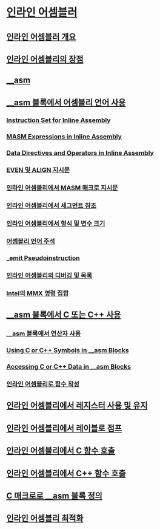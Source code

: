 # [인라인 어셈블러](inline-assembler.md)
## [인라인 어셈블러 개요](inline-assembler-overview.md)
## [인라인 어셈블리의 장점](advantages-of-inline-assembly.md)
## [__asm](asm.md)
## [__asm 블록에서 어셈블리 언어 사용](using-assembly-language-in-asm-blocks.md)
### [Instruction Set for Inline Assembly](TocOutOfQuery)
### [MASM Expressions in Inline Assembly](TocOutOfQuery)
### [Data Directives and Operators in Inline Assembly](TocOutOfQuery)
### [EVEN 및 ALIGN 지시문](even-and-align-directives.md)
### [인라인 어셈블리에서 MASM 매크로 지시문](masm-macro-directives-in-inline-assembly.md)
### [인라인 어셈블리에서 세그먼트 참조](segment-references-in-inline-assembly.md)
### [인라인 어셈블리에서 형식 및 변수 크기](type-and-variable-sizes-in-inline-assembly.md)
### [어셈블리 언어 주석](assembly-language-comments.md)
### [_emit Pseudoinstruction](emit-pseudoinstruction.md)
### [인라인 어셈블리의 디버깅 및 목록](debugging-and-listings-for-inline-assembly.md)
### [Intel의 MMX 명령 집합](intel-s-mmx-instruction-set.md)
## [__asm 블록에서 C 또는 C++ 사용](using-c-or-cpp-in-asm-blocks.md)
### [__asm 블록에서 연산자 사용](using-operators-in-asm-blocks.md)
### [Using C or C++ Symbols in __asm Blocks](TocOutOfQuery)
### [Accessing C or C++ Data in __asm Blocks](TocOutOfQuery)
### [인라인 어셈블리로 함수 작성](writing-functions-with-inline-assembly.md)
## [인라인 어셈블리에서 레지스터 사용 및 유지](using-and-preserving-registers-in-inline-assembly.md)
## [인라인 어셈블리에서 레이블로 점프](jumping-to-labels-in-inline-assembly.md)
## [인라인 어셈블리에서 C 함수 호출](calling-c-functions-in-inline-assembly.md)
## [인라인 어셈블리에서 C++ 함수 호출](calling-cpp-functions-in-inline-assembly.md)
## [C 매크로로 __asm 블록 정의](defining-asm-blocks-as-c-macros.md)
## [인라인 어셈블리 최적화](optimizing-inline-assembly.md)
